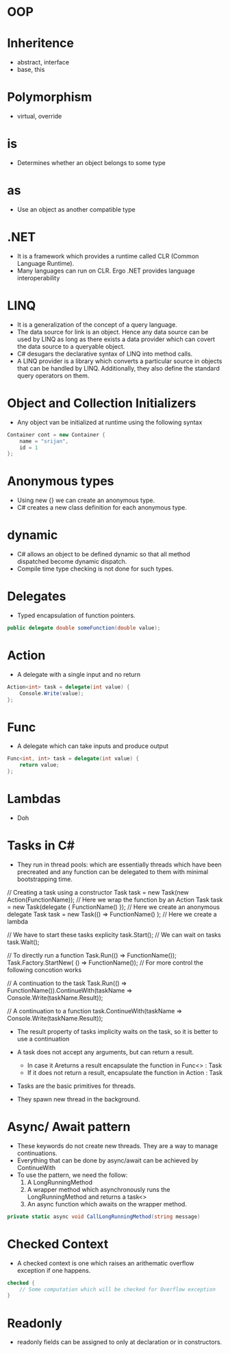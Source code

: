 OOP
===

# Inheritence
- abstract, interface
- base, this

# Polymorphism
- virtual, override

# is
- Determines whether an object belongs to some type

# as
- Use an object as another compatible type

.NET
====
- It is a framework which provides a runtime called CLR (Common Language
Runtime).
- Many languages can run on CLR. Ergo .NET provides language interoperability

LINQ
====
- It is a generalization of the concept of a query language.
- The data source for link is an object. Hence any data source can be used by
LINQ as long as there exists a data provider which can covert the data source
to a queryable object.
- C# desugars the declarative syntax of LINQ into method calls.
- A LINQ provider is a library which converts a particular source in objects that
can be handled by LINQ. Additionally, they also define the standard query operators
on them.

Object and Collection Initializers
==================================
- Any object van be initialized at runtime using the following syntax

```c#
Container cont = new Container {
    name = "srijan",
    id = 1
};
```

Anonymous types
===============
- Using new {} we can create an anonymous type.
- C# creates a new class definition for each anonymous type.

dynamic
=======
- C# allows an object to be defined dynamic so that all method
    dispatched become dynamic dispatch.
- Compile time type checking is not done for such types.


Delegates
=========
- Typed encapsulation of function pointers.

```c#
public delegate double someFunction(double value);
```

# Action
- A delegate with a single input and no return

```c#
Action<int> task = delegate(int value) {
    Console.Write(value);
};
```

# Func
- A delegate which can take inputs and produce output

```c#
Func<int, int> task = delegate(int value) {
    return value;
};
```

# Lambdas
- Doh

Tasks in C#
===========
- They run in thread pools: which are essentially threads which have been
precreated and any function can be delegated to them with minimal bootstrapping
time.

// Creating a task using a constructor
Task task = new Task(new Action(FunctionName)); // Here we wrap the function by an Action
Task task = new Task(delegate { FunctionName() }); // Here we create an anonymous delegate
Task task = new Task(() => FunctionName() ); // Here we create a lambda

// We have to start these tasks explicity
task.Start();
// We can wait on tasks
task.Wait();

// To directly run a function
Task.Run(() => FunctionName());
Task.Factory.StartNew( () => FunctionName()); // For more control the following concotion works

// A continuation to the task
Task.Run(() => FunctionName()).ContinueWith(taskName => Console.Write(taskName.Result));

// A continuation to a function
task.ContinueWith(taskName => Console.Write(taskName.Result));

- The result property of tasks implicity waits on the task, so it is better to
use a continuation

- A task does not accept any arguments, but can return a result. 
    - In case it Areturns a result encapsulate the function in Func<> : Task<TResult>
    - If it does not return a result, encapsulate the function in Action : Task

- Tasks are the basic primitives for threads.
- They spawn new thread in the background.


Async/ Await pattern
======================
- These keywords do not create new threads. They are a way to manage
continuations.
- Everything that can be done by async/await can be achieved by ContinueWith
- To use the pattern, we need the follow:
    1. A LongRunningMethod
    2. A wrapper method which asynchronously runs the LongRunningMethod and
    returns a task<>
    3. An async function which awaits on the wrapper method.

```c#
private static async void CallLongRunningMethod(string message) 
```


Checked Context
===============
- A checked context is one which raises an arithematic overflow exception
    if one happens.

```c#
checked {
    // Some computation which will be checked for Overflow exception
}
```

Readonly
========
- readonly fields can be assigned to only at declaration or in constructors.

